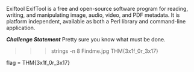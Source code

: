 Exiftool
ExifTool is a free and open-source software program for reading, writing,
 and manipulating image, audio, video, and PDF metadata. 
It is platform independent, available as both a Perl library 
and command-line application. 

***Challenge Statement***
Pretty sure you know what must be done.

>>>>>>>>>>>>>>>>>>>>>>>>>>>>>>>>>>>>>>>>>>>>>>
>>>strings -n 8 Findme.jpg
THM{3x1f_0r_3x17}
>>>>>>>>>>>>>>>>>>>>>>>>>>>>>>>>>>>>>>>>>>>>>>
flag = THM{3x1f_0r_3x17}
